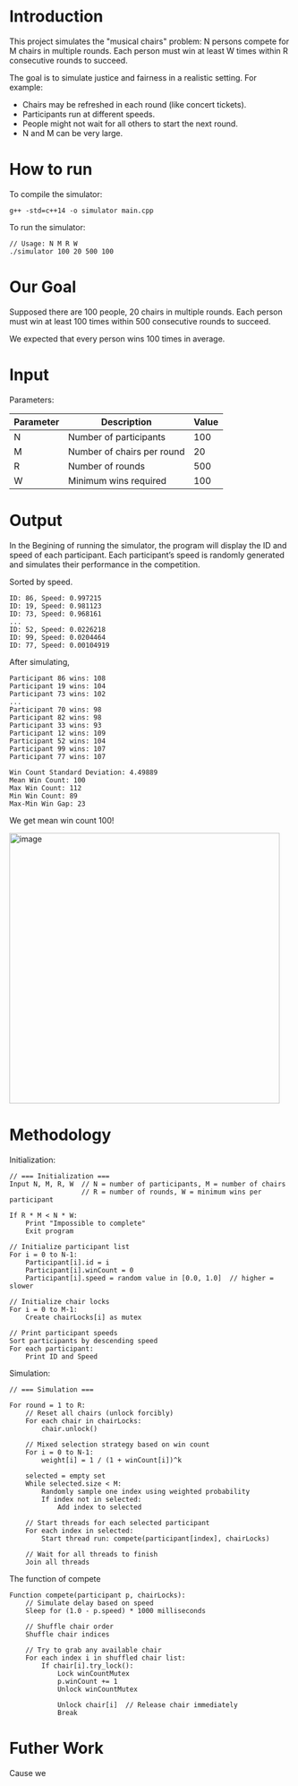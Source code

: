 # Introduction

This project simulates the "musical chairs" problem: N persons compete for M chairs in multiple rounds. Each person must win at least W times within R consecutive rounds to succeed.

The goal is to simulate justice and fairness in a realistic setting. For example:
- Chairs may be refreshed in each round (like concert tickets).
- Participants run at different speeds.
- People might not wait for all others to start the next round.
- N and M can be very large.

# How to run

To compile the simulator:
```
g++ -std=c++14 -o simulator main.cpp
```
To run the simulator:
```
// Usage: N M R W
./simulator 100 20 500 100  
```

# Our Goal

Supposed there are 100 people, 20 chairs in multiple rounds. 
Each person must win at least 100 times within 500 consecutive rounds to succeed.

We expected that every person wins 100 times in average.

# Input

Parameters:

| Parameter | Description                   |Value|
|----------|-------------------------------|---|
| N        | Number of participants         |100|
| M        | Number of chairs per round     |20|
| R        | Number of rounds               |500|
| W        | Minimum wins required          |100|

# Output

In the Begining of running the simulator, the program will display the ID and speed of each participant.
Each participant’s speed is randomly generated and simulates their performance in the competition.

Sorted by speed.
```
ID: 86, Speed: 0.997215
ID: 19, Speed: 0.981123
ID: 73, Speed: 0.968161
...
ID: 52, Speed: 0.0226218
ID: 99, Speed: 0.0204464
ID: 77, Speed: 0.00104919
```

After simulating, 

```
Participant 86 wins: 108
Participant 19 wins: 104
Participant 73 wins: 102
...
Participant 70 wins: 98
Participant 82 wins: 98
Participant 33 wins: 93
Participant 12 wins: 109
Participant 52 wins: 104
Participant 99 wins: 107
Participant 77 wins: 107

Win Count Standard Deviation: 4.49889
Mean Win Count: 100
Max Win Count: 112
Min Win Count: 89
Max-Min Win Gap: 23
```

We get mean win count 100!

<img width="483" alt="image" src="https://github.com/user-attachments/assets/6c741626-f09f-45c6-ad82-c9c625c978d2" />

# Methodology

Initialization:
```cpp=
// === Initialization ===
Input N, M, R, W  // N = number of participants, M = number of chairs
                  // R = number of rounds, W = minimum wins per participant

If R * M < N * W:
    Print "Impossible to complete"
    Exit program

// Initialize participant list
For i = 0 to N-1:
    Participant[i].id = i
    Participant[i].winCount = 0
    Participant[i].speed = random value in [0.0, 1.0]  // higher = slower

// Initialize chair locks
For i = 0 to M-1:
    Create chairLocks[i] as mutex

// Print participant speeds
Sort participants by descending speed
For each participant:
    Print ID and Speed
```

Simulation: 
```
// === Simulation ===

For round = 1 to R:
    // Reset all chairs (unlock forcibly)
    For each chair in chairLocks:
        chair.unlock()

    // Mixed selection strategy based on win count
    For i = 0 to N-1:
        weight[i] = 1 / (1 + winCount[i])^k  

    selected = empty set
    While selected.size < M:
        Randomly sample one index using weighted probability
        If index not in selected:
            Add index to selected

    // Start threads for each selected participant
    For each index in selected:
        Start thread run: compete(participant[index], chairLocks)

    // Wait for all threads to finish
    Join all threads
```

The function of compete

```
Function compete(participant p, chairLocks):
    // Simulate delay based on speed
    Sleep for (1.0 - p.speed) * 1000 milliseconds

    // Shuffle chair order
    Shuffle chair indices

    // Try to grab any available chair
    For each index i in shuffled chair list:
        If chair[i].try_lock():
            Lock winCountMutex
            p.winCount += 1
            Unlock winCountMutex

            Unlock chair[i]  // Release chair immediately
            Break
```

# Futher Work

Cause we

